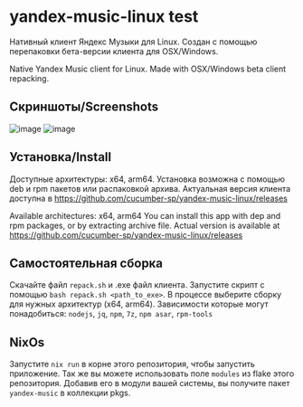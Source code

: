 # yandex-music-linux test

Нативный клиент Яндекс Музыки для Linux. Создан с помощью перепаковки бета-версии клиента для OSX/Windows.

Native Yandex Music client for Linux. Made with OSX/Windows beta client repacking.

## Скриншоты/Screenshots
![image](https://github.com/cucumber-sp/yandex-music-linux/assets/100789522/ab2f69ee-efc4-4a33-8110-131b4c4ff4de)
![image](https://github.com/cucumber-sp/yandex-music-linux/assets/100789522/de618654-15d1-4103-a323-faa00086d0a2)

## Установка/Install
Доступные архитектуры: x64, arm64. Установка возможна с помощью deb и rpm пакетов или распаковкой архива. Актуальная версия клиента доступна в https://github.com/cucumber-sp/yandex-music-linux/releases

Available architectures: x64, arm64
You can install this app with dep and rpm packages, or by extracting archive file. Actual version is available at https://github.com/cucumber-sp/yandex-music-linux/releases

## Самостоятельная сборка
Скачайте файл `repack.sh` и .exe файл клиента. Запустите скрипт с помощью `bash repack.sh <path_to_exe>`. В процессе выберите сборку для нужных архитектур (x64, arm64). Зависимости которые могут понадобиться: `nodejs`, `jq`, `npm`, `7z`, `npm asar`, `rpm-tools`

## NixOs
Запустите `nix run` в корне этого репозитория, чтобы запустить приложение. Так
же вы можете использовать поле `modules` из flake этого репозитория. Добавив его
в модули вашей системы, вы получите пакет `yandex-music` в коллекции pkgs.
